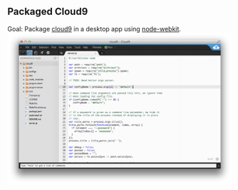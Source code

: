 ## Packaged Cloud9
Goal: Package [cloud9](https://github.com/ajaxorg/cloud9) in a desktop app using [node-webkit](https://github.com/rogerwang/node-webkit).
<img src="doc/img/shot.png">